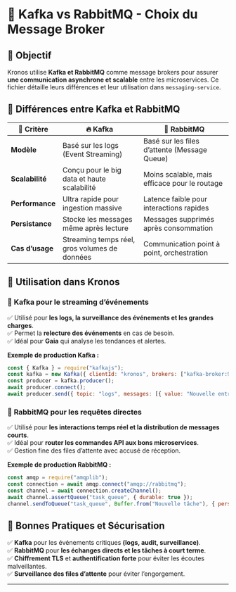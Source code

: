 # 📌 Kafka vs RabbitMQ - Choix du Message Broker

## 🚀 Objectif
Kronos utilise **Kafka et RabbitMQ** comme message brokers pour assurer **une communication asynchrone et scalable** entre les microservices. Ce fichier détaille leurs différences et leur utilisation dans `messaging-service`.

## 🔄 Différences entre Kafka et RabbitMQ
| 📌 Critère | 🔥 Kafka | 🐇 RabbitMQ |
|-----------|---------|------------|
| **Modèle** | Basé sur les logs (Event Streaming) | Basé sur les files d’attente (Message Queue) |
| **Scalabilité** | Conçu pour le big data et haute scalabilité | Moins scalable, mais efficace pour le routage |
| **Performance** | Ultra rapide pour ingestion massive | Latence faible pour interactions rapides |
| **Persistance** | Stocke les messages même après lecture | Messages supprimés après consommation |
| **Cas d’usage** | Streaming temps réel, gros volumes de données | Communication point à point, orchestration |

## 📂 Utilisation dans Kronos
### 📌 **Kafka pour le streaming d’événements**
✅ Utilisé pour **les logs, la surveillance des événements et les grandes charges**.  
✅ Permet la **relecture des événements** en cas de besoin.  
✅ Idéal pour **Gaia** qui analyse les tendances et alertes.

**Exemple de production Kafka :**
```js
const { Kafka } = require("kafkajs");
const kafka = new Kafka({ clientId: "kronos", brokers: ["kafka-broker:9092"] });
const producer = kafka.producer();
await producer.connect();
await producer.send({ topic: "logs", messages: [{ value: "Nouvelle entrée de log" }] });
```

### 📌 **RabbitMQ pour les requêtes directes**
✅ Utilisé pour **les interactions temps réel et la distribution de messages courts**.  
✅ Idéal pour **router les commandes API aux bons microservices**.  
✅ Gestion fine des files d’attente avec accusé de réception.

**Exemple de production RabbitMQ :**
```js
const amqp = require("amqplib");
const connection = await amqp.connect("amqp://rabbitmq");
const channel = await connection.createChannel();
await channel.assertQueue("task_queue", { durable: true });
channel.sendToQueue("task_queue", Buffer.from("Nouvelle tâche"), { persistent: true });
```

## 🚀 Bonnes Pratiques et Sécurisation
✅ **Kafka** pour les événements critiques **(logs, audit, surveillance)**.  
✅ **RabbitMQ** pour **les échanges directs et les tâches à court terme**.  
✅ **Chiffrement TLS** et **authentification forte** pour éviter les écoutes malveillantes.  
✅ **Surveillance des files d’attente** pour éviter l’engorgement.  

---
